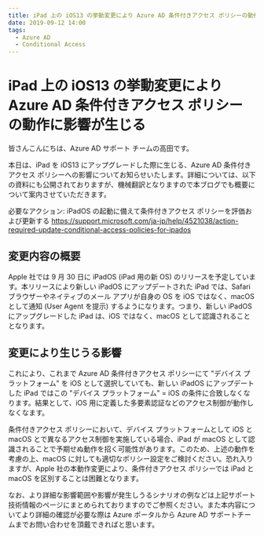 ```yaml
---
title: iPad 上の iOS13 の挙動変更により Azure AD 条件付きアクセス ポリシーの動作に影響が生じる
date: 2019-09-12 14:00
tags:
  - Azure AD
  - Conditional Access
---
```


# iPad 上の iOS13 の挙動変更により Azure AD 条件付きアクセス ポリシーの動作に影響が生じる

皆さんこんにちは、Azure AD サポート チームの高田です。

本日は、iPad を iOS13 にアップグレードした際に生じる、Azure AD 条件付きアクセス ポリシーへの影響についてお知らせいたします。詳細については、以下の資料にも公開されておりますが、機械翻訳となりますので本ブログでも概要について案内させていただきます。
 
必要なアクション: iPadOS の起動に備えて条件付きアクセス ポリシーを評価および更新する
https://support.microsoft.com/ja-jp/help/4521038/action-required-update-conditional-access-policies-for-ipados
 
## 変更内容の概要

Apple 社では 9 月 30 日に iPadOS (iPad 用の新 OS) のリリースを予定しています。本リリースにより新しい iPadOS にアップデートされた iPad では、Safari ブラウザーやネイティブのメール アプリが自身の OS を iOS ではなく、macOS として通知 (User Agent を提示) するようになります。つまり、新しい iPadOS にアップグレードした iPad は、iOS ではなく、macOS として認識されることとなります。
 
## 変更により生じうる影響

これにより、これまで Azure AD 条件付きアクセス ポリシーにて "デバイス プラットフォーム" を iOS として選択していても、新しい iPadOS にアップデートした iPad ではこの "デバイス プラットフォーム" = iOS の条件に合致しなくなります。結果として、iOS 用に定義した多要素認証などのアクセス制御が動作しなくなます。
 
条件付きアクセス ポリシーにおいて、デバイス プラットフォームとして iOS と macOS とで異なるアクセス制御を実施している場合、iPad が macOS として認識されることで予期せぬ動作を招く可能性があります。このため、上述の動作を考慮の上、macOS に対しても適切なポリシー設定をご検討ください。恐れ入りますが、Apple 社の本動作変更により、条件付きアクセス ポリシーでは iPad と macOS を区別することは困難となります。

なお、より詳細な影響範囲や影響が発生しうるシナリオの例などは上記サポート技術情報のページにまとめられておりますのでご参照ください。また本内容についてより詳細の確認が必要な際は Azure ポータルから Azure AD サポートチームまでお問い合わせを頂戴できればと思います。
